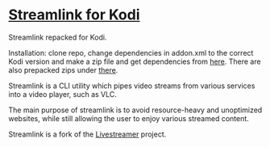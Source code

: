 # [Streamlink for Kodi][streamlink-website]

Streamlink repacked for Kodi.

Installation: clone repo, change dependencies in addon.xml to the correct Kodi version and make a zip file and get dependencies from [here]. There are also prepacked zips under [there].



Streamlink is a CLI utility which pipes video streams from various services into a video player, such as VLC.

The main purpose of streamlink is to avoid resource-heavy and unoptimized websites, while still allowing the user to enjoy various streamed content.

Streamlink is a fork of the [Livestreamer][livestreamer] project.



  [streamlink-website]: https://streamlink.github.io
  [livestreamer]: https://github.com/chrippa/livestreamer
  [here]: https://github.com/jairoxyz/repo
  [there]: https://github.com/jairoxyz/repo/tree/master/script.module.streamlink


